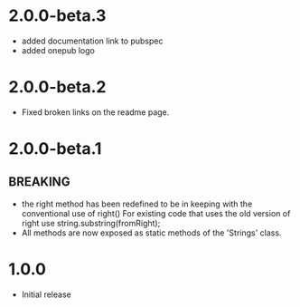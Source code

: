 # 2.0.0-beta.3
- added documentation link to pubspec
- added onepub logo

# 2.0.0-beta.2
- Fixed broken links on the readme page.

# 2.0.0-beta.1

## BREAKING
- the right method has been redefined to be in keeping with the conventional use of right()
  For existing code that uses the old version of right use string.substring(fromRight);
- All methods are now exposed as static methods of the 'Strings' class.



# 1.0.0

- Initial release

